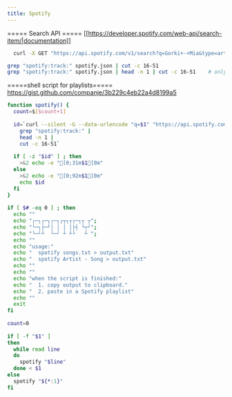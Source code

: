 ```yaml
---
title: Spotify
---
```


===== Search API =====
[[https://developer.spotify.com/web-api/search-item/|documentation]]
```bash
  curl -X GET "https://api.spotify.com/v1/search?q=Gorki+-+Mia&type=artist,track" -H "Accept: application/json"
```

```bash
grep "spotify:track:" spotify.json | cut -c 16-51
grep "spotify:track:" spotify.json | head -n 1 | cut -c 16-51    # only first result
```

=====shell script for playlists=====
https://gist.github.com/companje/3b229c4eb22a4d8199a5
```bash
function spotify() {
  count=$[$count+1]
 
  id=`curl --silent -G --data-urlencode "q=$1" "https://api.spotify.com/v1/search?&type=artist,track" -H "Accept: application/json" | 
    grep "spotify:track:" |
    head -n 1 | 
    cut -c 16-51`
 
  if [ -z "$id" ] ; then
    >&2 echo -e "[0;31m$1[0m"
  else 
    >&2 echo -e "[0;92m$1[0m"
    echo $id
  fi
}
 
if [ $# -eq 0 ] ; then 
  echo ""
  echo "┌─┐┌─┐┌─┐┌┬┐┬┌─┐┬ ┬";
  echo "└─┐├─┘│ │ │ │├┤ └┬┘";
  echo "└─┘┴  └─┘ ┴ ┴└   ┴ ";
  echo ""
  echo "usage:"
  echo "  spotify songs.txt > output.txt"
  echo "  spotify Artist - Song > output.txt"
  echo ""
  echo ""
  echo "when the script is finished:"
  echo "  1. copy output to clipboard."
  echo "  2. paste in a Spotify playlist"
  echo ""
  exit
fi
 
count=0
 
if [ -f "$1" ]
then
  while read line
  do
    spotify "$line"
  done < $1  
else
  spotify "${*:1}"
fi
```
